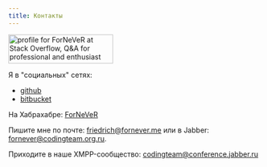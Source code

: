 ```yaml
---
title: Контакты
---
```


<a class="so-badge" href="http://stackoverflow.com/users/2684760/fornever">
    <img src="http://stackoverflow.com/users/flair/2684760.png"
         width="208"
         height="58"
         alt="profile for ForNeVeR at Stack Overflow, Q&amp;A for professional and enthusiast programmers" title="profile for ForNeVeR at Stack Overflow, Q&amp;A for professional and enthusiast programmers"/>
</a>

Я в "социальных" сетях:

* [github](https://github.com/ForNeVeR)
* [bitbucket](https://bitbucket.org/ForNeVeR)

На Хабрахабре: [ForNeVeR](http://habrahabr.ru/users/ForNeVeR/)

Пишите мне по почте: [friedrich@fornever.me](mailto:friedrich@fornever.me) или в Jabber: [fornever@codingteam.org.ru](xmpp:fornever@codingteam.org.ru).

Приходите в наше XMPP-сообщество: [codingteam@conference.jabber.ru](xmpp:codingteam@conference.jabber.ru)
